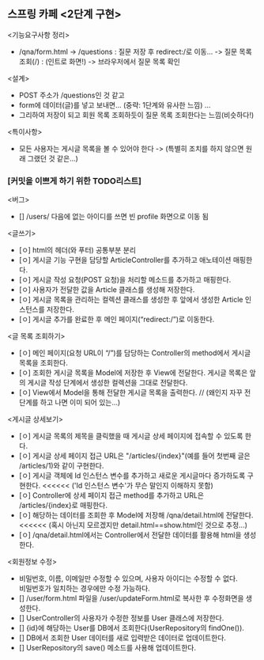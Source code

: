 ## 스프링 카페 <2단계 구현>

<기능요구사항 정리><br>
- /qna/form.html -> /questions : 질문 저장 후 redirect:/로 이동...
  -> 질문 목록 조회(/) : (인트로 화면!) -> 브라우저에서 질문 목록 확인

<설계>
- POST 주소가 /questions인 것 같고
- form에 데이터(글)를 넣고 보내면... (중략: 1단계와 유사한 느낌) ...
- 그리하여 저장이 되고 회원 목록 조회하듯이 질문 목록 조회한다는 느낌(비슷하다!)

<특이사항>
- 모든 사용자는 게시글 목록을 볼 수 있어야 한다 -> (특별히 조치를 하지 않으면 원래 그랬던 것 같은...)

### [커밋을 이쁘게 하기 위한 TODO리스트]
<버그>
- [] /users/ 다음에 없는 아이디를 쓰면 빈 profile 화면으로 이동 됨

<글쓰기>
- [ㅇ] html의 헤더(와 푸터) 공통부분 분리
- [ㅇ] 게시글 기능 구현을 담당할 ArticleController를 추가하고 애노테이션 매핑한다.
- [ㅇ] 게시글 작성 요청(POST 요청)을 처리할 메소드를 추가하고 매핑한다.
- [ㅇ] 사용자가 전달한 값을 Article 클래스를 생성해 저장한다.
- [ㅇ] 게시글 목록을 관리하는 컬렉션 클래스를 생성한 후 앞에서 생성한 Article 인스턴스를 저장한다.
- [ㅇ] 게시글 추가를 완료한 후 메인 페이지(“redirect:/”)로 이동한다.

<글 목록 조회하기>
- [ㅇ] 메인 페이지(요청 URL이 “/”)를 담당하는 Controller의 method에서 게시글 목록을 조회한다.
- [ㅇ] 조회한 게시글 목록을 Model에 저장한 후 View에 전달한다. 게시글 목록은 앞의 게시글 작성 단계에서 생성한 컬렉션을 그대로 전달한다.
- [ㅇ] View에서 Model을 통해 전달한 게시글 목록을 출력한다. // (왜인지 자꾸 전 단계를 하고 나면 이미 되어 있는...)

<게시글 상세보기>
- [ㅇ] 게시글 목록의 제목을 클릭했을 때 게시글 상세 페이지에 접속할 수 있도록 한다.
- [ㅇ] 게시글 상세 페이지 접근 URL은 "/articles/{index}"(예를 들어 첫번째 글은 /articles/1)와 같이 구현한다.
- [ㅇ] 게시글 객체에 Id 인스턴스 변수를 추가하고 새로운 게시글마다 증가하도록 구현한다. <<<<<< ('Id 인스턴스 변수'가 무슨 말인지 이해하지 못함)
- [ㅇ] Controller에 상세 페이지 접근 method를 추가하고 URL은 /articles/{index}로 매핑한다.
- [ㅇ] 해당하는 데이터를 조회한 후 Model에 저장해 /qna/detail.html에 전달한다.  <<<<<< (혹시 아닌지 모르겠지만 detail.html==show.html인 것으로 추정...)
- [ㅇ] /qna/detail.html에서는 Controller에서 전달한 데이터를 활용해 html을 생성한다.

<회원정보 수정>
- 비밀번호, 이름, 이메일만 수정할 수 있으며, 사용자 아이디는 수정할 수 없다.<br>비밀번호가 일치하는 경우에만 수정 가능하다.
- [] /user/form.html 파일을 /user/updateForm.html로 복사한 후 수정화면을 생성한다.
- [] UserController의 사용자가 수정한 정보를 User 클래스에 저장한다.
- [] {id}에 해당하는 User를 DB에서 조회한다(UserRepository의 findOne()).
- [] DB에서 조회한 User 데이터를 새로 입력받은 데이터로 업데이트한다.
- [] UserRepository의 save() 메소드를 사용해 업데이트한다.


